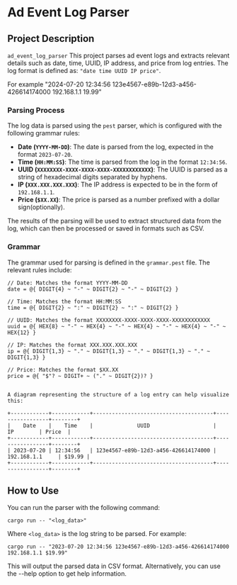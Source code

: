# Ad Event Log Parser

## Project Description
`ad_event_log_parser` This project parses ad event logs and extracts relevant details such as date, time, UUID, IP address, and price from log entries. The log format is defined as:
`"date time UUID IP price"`.

For example "2024-07-20 12:34:56 123e4567-e89b-12d3-a456-426614174000 192.168.1.1 19.99"


### Parsing Process

The log data is parsed using the `pest` parser, which is configured with the following grammar rules:

- **Date (`YYYY-MM-DD`)**: The date is parsed from the log, expected in the format `2023-07-20`.
- **Time (`HH:MM:SS`)**: The time is parsed from the log in the format `12:34:56`.
- **UUID (`XXXXXXXX-XXXX-XXXX-XXXX-XXXXXXXXXXXX`)**: The UUID is parsed as a string of hexadecimal digits separated by hyphens.
- **IP (`XXX.XXX.XXX.XXX`)**: The IP address is expected to be in the form of `192.168.1.1`.
- **Price (`$XX.XX`)**: The price is parsed as a number prefixed with a dollar sign(optionally).

The results of the parsing will be used to extract structured data from the log, which can then be processed or saved in formats such as CSV.

### Grammar

The grammar used for parsing is defined in the `grammar.pest` file. The relevant rules include:

```pest
// Date: Matches the format YYYY-MM-DD
date = @{ DIGIT{4} ~ "-" ~ DIGIT{2} ~ "-" ~ DIGIT{2} }

// Time: Matches the format HH:MM:SS
time = @{ DIGIT{2} ~ ":" ~ DIGIT{2} ~ ":" ~ DIGIT{2} }

// UUID: Matches the format XXXXXXXX-XXXX-XXXX-XXXX-XXXXXXXXXXXX
uuid = @{ HEX{8} ~ "-" ~ HEX{4} ~ "-" ~ HEX{4} ~ "-" ~ HEX{4} ~ "-" ~ HEX{12} }

// IP: Matches the format XXX.XXX.XXX.XXX
ip = @{ DIGIT{1,3} ~ "." ~ DIGIT{1,3} ~ "." ~ DIGIT{1,3} ~ "." ~ DIGIT{1,3} }

// Price: Matches the format $XX.XX
price = @{ "$"? ~ DIGIT+ ~ ("." ~ DIGIT{2})? }


A diagram representing the structure of a log entry can help visualize this:

+------------+------------+--------------------------------------+-----------------+--------+
|    Date    |    Time    |              UUID                    |       IP        | Price  |
+------------+------------+--------------------------------------+-----------------+--------+
| 2023-07-20 | 12:34:56   | 123e4567-e89b-12d3-a456-426614174000 | 192.168.1.1     | $19.99 |
+------------+------------+--------------------------------------+-----------------+--------+
```
## How to Use
You can run the parser with the following command:
    
    cargo run -- "<log_data>"
Where `<log_data>` is the log string to be parsed. For example:
    
    cargo run -- "2023-07-20 12:34:56 123e4567-e89b-12d3-a456-426614174000 192.168.1.1 $19.99"

This will output the parsed data in CSV format. Alternatively, you can use the --help option to get help information.

